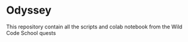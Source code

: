 # Odyssey 

This repository contain all the scripts and colab notebook from the Wild Code School quests
